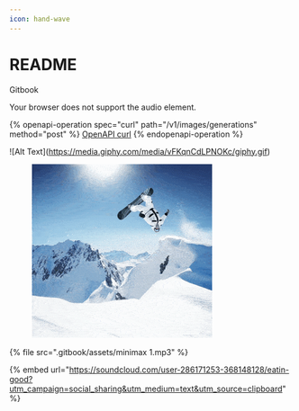 ```yaml
---
icon: hand-wave
---
```


# README

Gitbook

Your browser does not support the audio element.

{% openapi-operation spec="curl" path="/v1/images/generations" method="post" %}
[OpenAPI curl](https://gitbook-x-prod-openapi.4401d86825a13bf607936cc3a9f3897a.r2.cloudflarestorage.com/raw/9c091443250853ba13a4d29714924570aa0cbf9b83d368ad320a60e9ac5f0679.yaml?X-Amz-Algorithm=AWS4-HMAC-SHA256&X-Amz-Content-Sha256=UNSIGNED-PAYLOAD&X-Amz-Credential=dce48141f43c0191a2ad043a6888781c%2F20250825%2Fauto%2Fs3%2Faws4_request&X-Amz-Date=20250825T122953Z&X-Amz-Expires=172800&X-Amz-Signature=c737b1376c1cf5cd9dd8ab4569c1535ccd26da0687e0afd6dc610480d8ecbebd&X-Amz-SignedHeaders=host&x-amz-checksum-mode=ENABLED&x-id=GetObject)
{% endopenapi-operation %}

!\[Alt Text]\(https://media.giphy.com/media/vFKqnCdLPNOKc/giphy.gif)

<figure><img src=".gitbook/assets/9 kling.gif" alt=""><figcaption></figcaption></figure>

{% file src=".gitbook/assets/minimax 1.mp3" %}

{% embed url="https://soundcloud.com/user-286171253-368148128/eatin-good?utm_campaign=social_sharing&utm_medium=text&utm_source=clipboard" %}
